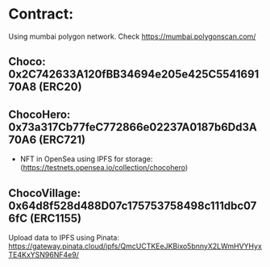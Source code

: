 # Contract:
Using mumbai polygon network. Check https://mumbai.polygonscan.com/

## Choco: 0x2C742633A120fBB34694e205e425C554169170A8 (ERC20)

## ChocoHero: 0x73a317Cb77feC772866e02237A0187b6Dd3A70A6 (ERC721)
- NFT in OpenSea using IPFS for storage: (https://testnets.opensea.io/collection/chocohero)

## ChocoVillage: 0x64d8f528d488D07c175753758498c111dbc076fC (ERC1155)
Upload data to IPFS using Pinata: https://gateway.pinata.cloud/ipfs/QmcUCTKEeJKBixo5bnnyX2LWmHVYHyxTE4KxYSN96NF4e9/
